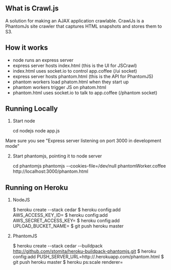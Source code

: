 ## What is Crawl.js

A solution for making an AJAX application crawlable. 
CrawlJs is a PhantomJs site crawler that captures HTML
snapshots and stores them to S3.

## How it works

- node runs an express server
- express server hosts index.html (this is the UI for JSCrawl)
- index.html uses socket.io to control app.coffee (/ui socket) 
- express server hosts phantom.html (this is the API for PhantomJS)
- phantom workers load phatom.html when they start up
- phantom workers trigger JS on phatom.html
- phantom.html uses socket.io to talk to app.coffee (/phantom socket) 


## Running Locally
1. Start node 

    cd nodejs
    node app.js

Mare sure you see "Express server listening on port 3000 in development mode"

2. Start phantomjs, pointing it to node server

    cd phantomjs
    phantomjs --cookies-file=/dev/null phantomWorker.coffee http://localhost:3000/phantom.html

## Running on Heroku 

1. NodeJS

    $ heroku create --stack cedar
    $ heroku config:add AWS_ACCESS_KEY_ID=<your aws access key id>
    $ heroku config:add AWS_SECRET_ACCESS_KEY=<your aws secret access key>
    $ heroku config:add UPLOAD_BUCKET_NAME=<aws s3 bucket name to store screenshots>
    $ git push heroku master

2. PhantomJS

    $ heroku create --stack cedar --buildpack http://github.com/stomita/heroku-buildpack-phantomjs.git
    $ heroku config:add PUSH_SERVER_URL=http://<app name of nodejs screenshot server>.herokuapp.com/phantom.html
    $ git push heroku master
    $ heroku ps:scale renderer=<num of phantomjs screenshot renderer>




